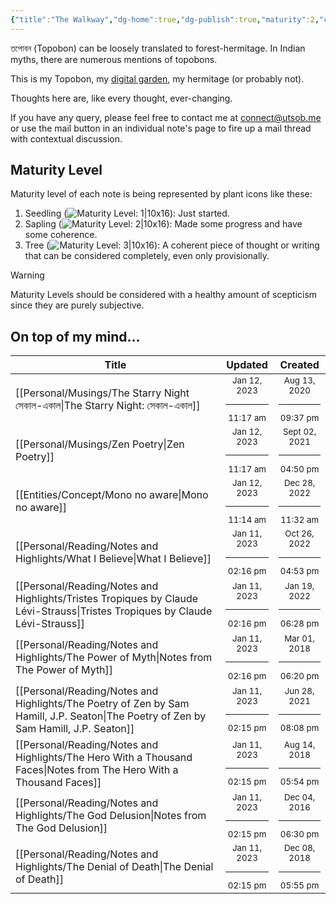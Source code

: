 ```yaml
---
{"title":"The Walkway","dg-home":true,"dg-publish":true,"maturity":2,"created":"2023-01-02T21:30:15+06:00","updated":"2023-01-12T12:19:08+06:00","dg-metatags":{"description":"Utsob's Digital Garden","og:description":"Utsob's Digital Garden"},"permalink":"/the-walkway/","metatags":{"description":"Utsob's Digital Garden","og:description":"Utsob's Digital Garden"},"tags":["gardenEntry"],"dgPassFrontmatter":true}
---
```


তপোবন (Topobon) can be loosely translated to forest-hermitage. In Indian myths, there are numerous mentions of topobons.

This is my Topobon, my [digital garden](https://cagrimmett.com/notes/2020/11/08/what-are-digital-gardens/), my hermitage (or probably not).

Thoughts here are, like every thought, ever-changing.

If you have any query, please feel free to contact me at [connect@utsob.me](mailto:connect@utsob.me) or use the mail button in an individual note's page to fire up a mail thread with contextual discussion.

## Maturity Level
Maturity level of each note is being represented by plant icons like these:
  1. Seedling (![Maturity Level: 1|10x16](https://topobon.utsob.me/img/tree-1.svg)): Just started.
  2. Sapling (![Maturity Level: 2|10x16](https://topobon.utsob.me/img/tree-2.svg)): Made some progress and have some coherence.
  3. Tree (![Maturity Level: 3|10x16](https://topobon.utsob.me/img/tree-3.svg)): A coherent piece of thought or writing that can be considered completely, even only provisionally.


> [!Warning] 
> Maturity Levels should be considered with a healthy amount of scepticism since they are purely subjective.


## On top of my mind…
| Title                                                                                                                                   | Updated                                                   | Created                                                    |
| --------------------------------------------------------------------------------------------------------------------------------------- | --------------------------------------------------------- | ---------------------------------------------------------- |
| [[Personal/Musings/The Starry Night সেকাল-একাল\|The Starry Night: সেকাল-একাল]]                                                       | <center><small>Jan 12, 2023<hr/>11:17 am</small></center> | <center><small>Aug 13, 2020<hr/>09:37 pm</small></center>  |
| [[Personal/Musings/Zen Poetry\|Zen Poetry]]                                                                                          | <center><small>Jan 12, 2023<hr/>11:17 am</small></center> | <center><small>Sept 02, 2021<hr/>04:50 pm</small></center> |
| [[Entities/Concept/Mono no aware\|Mono no aware]]                                                                                    | <center><small>Jan 12, 2023<hr/>11:14 am</small></center> | <center><small>Dec 28, 2022<hr/>11:32 am</small></center>  |
| [[Personal/Reading/Notes and Highlights/What I Believe\|What I Believe]]                                                             | <center><small>Jan 11, 2023<hr/>02:16 pm</small></center> | <center><small>Oct 26, 2022<hr/>04:53 pm</small></center>  |
| [[Personal/Reading/Notes and Highlights/Tristes Tropiques by Claude Lévi-Strauss\|Tristes Tropiques by Claude Lévi-Strauss]]         | <center><small>Jan 11, 2023<hr/>02:16 pm</small></center> | <center><small>Jan 19, 2022<hr/>06:28 pm</small></center>  |
| [[Personal/Reading/Notes and Highlights/The Power of Myth\|Notes from The Power of Myth]]                                            | <center><small>Jan 11, 2023<hr/>02:16 pm</small></center> | <center><small>Mar 01, 2018<hr/>06:20 pm</small></center>  |
| [[Personal/Reading/Notes and Highlights/The Poetry of Zen by Sam Hamill, J.P. Seaton\|The Poetry of Zen by Sam Hamill, J.P. Seaton]] | <center><small>Jan 11, 2023<hr/>02:15 pm</small></center> | <center><small>Jun 28, 2021<hr/>08:08 pm</small></center>  |
| [[Personal/Reading/Notes and Highlights/The Hero With a Thousand Faces\|Notes from The Hero With a Thousand Faces]]                  | <center><small>Jan 11, 2023<hr/>02:15 pm</small></center> | <center><small>Aug 14, 2018<hr/>05:54 pm</small></center>  |
| [[Personal/Reading/Notes and Highlights/The God Delusion\|Notes from The God Delusion]]                                              | <center><small>Jan 11, 2023<hr/>02:15 pm</small></center> | <center><small>Dec 04, 2016<hr/>06:30 pm</small></center>  |
| [[Personal/Reading/Notes and Highlights/The Denial of Death\|The Denial of Death]]                                                   | <center><small>Jan 11, 2023<hr/>02:15 pm</small></center> | <center><small>Dec 08, 2018<hr/>05:55 pm</small></center>  |

